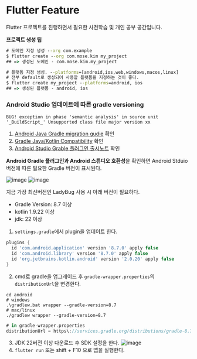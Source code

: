 # Flutter Feature

Flutter 프로젝트를 진행하면서 필요한 사전학습 및 개인 공부 공간입니다. 


**프로젝트 생성 팁**
```cmd
# 도메인 지정 생성 --org com.example
$ flutter create --org com.mose.kim my_project
## => 생성된 도메인 - com.mose.kim.my_project

# 플랫폼 지정 생성. --platforms=[android,ios,web,windows,macos,linux]
# 전부 default로 생성되어 사용할 플랫폼을 지정하는 것이 좋다.
$ flutter create my_project --platforms=android, ios
## => 생성된 플랫폼 - android, ios
```



### Android Studio 업데이트에 따른 gradle versioning
`BUG! exception in phase 'semantic analysis' in source unit '_BuildScript_' Unsupported class file major version xx`

1. [Android Java Gradle migration gudie](https://docs.flutter.dev/release/breaking-changes/android-java-gradle-migration-guide) 확인
2. [Gradle Java/Kotlin Compatibility](https://docs.gradle.org/current/userguide/compatibility.html#java) 확인
3. [Android Studio Grable 플러그인 출시노트](https://developer.android.com/build/releases/gradle-plugin?buildsystem=ndk-build&hl=ko#updating-gradle) 확인

**Android Gradle 플러그인과 Android 스튜디오 호환성**을 확인하면 Android Stduio 버전에 따른 필요한 Gradle 버전이 표시된다.

![image](https://github.com/user-attachments/assets/1abe5b9a-6f94-463c-bc23-e494e7ded72f)
![image](https://github.com/user-attachments/assets/fdfcb0de-fe87-44ef-9d22-7db5b527b5a1)

지금 가장 최신버전인 LadyBug 사용 시 아래 버전이 필요하다.
- Gradle Version: 8.7 이상
- kotlin 1.9.22 이상
- jdk: 22 이상

1. `settings.gradle`에서 plugin을 업데이트 한다.
  ```gradle
plugins {
    id 'com.android.application' version '8.7.0' apply false
    id 'com.android.library' version '8.7.0' apply false
    id 'org.jetbrains.kotlin.android' version '2.0.20' apply false
}
  ```
2. cmd로 gradle을 업그레이드 후 `gradle-wrapper.properties`의 `distributionUrl`을 변경한다. 
  ```
cd android
# windows
.\gradlew.bat wrapper --gradle-version=8.7
# mac/linux
./gradlew wrapper --gradle-version=8.7
  ```
```gradle
# in gradle-wrapper.properties
distributionUrl = https\://services.gradle.org/distributions/gradle-8.7-bin.zip
```
3.  JDK 22버전 이상 다운로드 후 SDK 설정을 한다.
![image](https://github.com/user-attachments/assets/46c7212b-393c-40e6-9496-55f996ae63f0)
4. `flutter run` 또는 shift + F10 으로 앱을 실행한다. 

